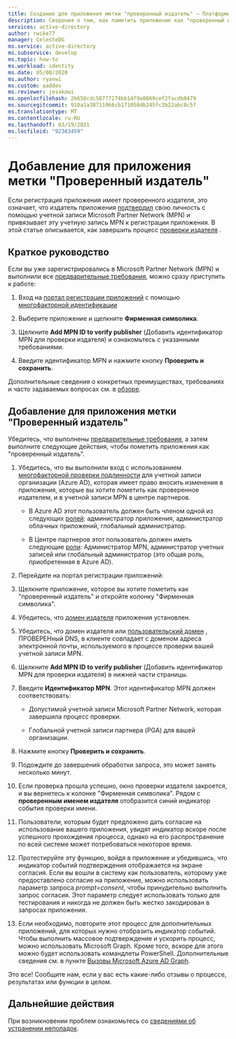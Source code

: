 ```yaml
---
title: Создание для приложения метки "проверенный издатель" — Платформа удостоверений Майкрософт | Azure
description: Сведения о том, как пометить приложение как "проверенный издатель". Если приложение помечено как "проверенный издатель", это означает, что издатель подтвердил удостоверение с помощью учетной записи Microsoft Partner Network, для которой выполнен процесс проверки и привязка учетной записи MPN к регистрации приложения.
services: active-directory
author: rwike77
manager: CelesteDG
ms.service: active-directory
ms.subservice: develop
ms.topic: how-to
ms.workload: identity
ms.date: 05/08/2020
ms.author: ryanwi
ms.custom: aaddev
ms.reviewer: jesakowi
ms.openlocfilehash: 2b658cdc58777274bb14f9e8069cef2facdb0479
ms.sourcegitcommit: 910a1a38711966cb171050db245fc3b22abc8c5f
ms.translationtype: MT
ms.contentlocale: ru-RU
ms.lasthandoff: 03/19/2021
ms.locfileid: "92363459"
---
```

# <a name="mark-your-app-as-publisher-verified"></a>Добавление для приложения метки "Проверенный издатель"

Если регистрация приложения имеет проверенного издателя, это означает, что издатель приложения [подтвердил](/partner-center/verification-responses) свою личность с помощью учетной записи Microsoft Partner Network (MPN) и привязывает эту учетную запись MPN к регистрации приложения. В этой статье описывается, как завершить процесс [проверки издателя](publisher-verification-overview.md) .

## <a name="quickstart"></a>Краткое руководство
Если вы уже зарегистрировались в Microsoft Partner Network (MPN) и выполнили все [предварительные требования](publisher-verification-overview.md#requirements), можно сразу приступить к работе: 

1. Вход на [портал регистрации приложений](https://aka.ms/PublisherVerificationPreview) с помощью [многофакторной идентификации](../fundamentals/concept-fundamentals-mfa-get-started.md)

1. Выберите приложение и щелкните **Фирменная символика**. 

1. Щелкните **Add MPN ID to verify publisher** (Добавить идентификатор MPN для проверки издателя) и ознакомьтесь с указанными требованиями.

1. Введите идентификатор MPN и нажмите кнопку **Проверить и сохранить**.

Дополнительные сведения о конкретных преимуществах, требованиях и часто задаваемых вопросах см. в [обзоре](publisher-verification-overview.md).


## <a name="mark-your-app-as-publisher-verified"></a>Добавление для приложения метки "Проверенный издатель"
Убедитесь, что выполнены [предварительные требования](publisher-verification-overview.md#requirements), а затем выполните следующие действия, чтобы пометить приложения как "проверенный издатель".  

1. Убедитесь, что вы выполнили вход с использованием [многофакторной проверки подлинности](../fundamentals/concept-fundamentals-mfa-get-started.md) для учетной записи организации (Azure AD), которая имеет право вносить изменения в приложения, которые вы хотите пометить как проверенное издателем, и в учетной записи MPN в центре партнеров.

    - В Azure AD этот пользователь должен быть членом одной из следующих [ролей](../roles/permissions-reference.md): администратор приложения, администратор облачных приложений, глобальный администратор. 

    - В Центре партнеров этот пользователь должен иметь следующие [роли](/partner-center/permissions-overview): Администратор MPN, администратор учетных записей или глобальный администратор (это общая роль, приобретенная в Azure AD). 

1. Перейдите на портал регистрации приложений:  

1. Щелкните приложение, которое вы хотите пометить как "проверенный издатель" и откройте колонку "Фирменная символика". 

1. Убедитесь, что [домен издателя](howto-configure-publisher-domain.md) приложения установлен. 

1. Убедитесь, что домен издателя или [пользовательский домен](../fundamentals/add-custom-domain.md) , ПРОВЕРЕНный DNS, в клиенте совпадает с доменом адреса электронной почты, используемого в процессе проверки вашей учетной записи MPN.

1. Щелкните **Add MPN ID to verify publisher** (Добавить идентификатор MPN для проверки издателя) в нижней части страницы. 

1. Введите **Идентификатор MPN**. Этот идентификатор MPN должен соответствовать: 

    - Допустимой учетной записи Microsoft Partner Network, которая завершила процесс проверки.  

    - Глобальной учетной записи партнера (PGA) для вашей организации. 

1. Нажмите кнопку **Проверить и сохранить**. 

1. Подождите до завершения обработки запроса, это может занять несколько минут. 

1. Если проверка прошла успешно, окно проверки издателя закроется, и вы вернетесь к колонке "Фирменная символика". Рядом с **проверенным именем издателя** отобразится синий индикатор события проверки имени. 

1. Пользователи, которым будет предложено дать согласие на использование вашего приложения, увидят индикатор вскоре после успешного прохождения процесса, однако на его распространение по всей системе может потребоваться некоторое время. 

1. Протестируйте эту функцию, войдя в приложение и убедившись, что индикатор событий подтверждения отображается на экране согласия. Если вы вошли в систему как пользователь, которому уже предоставлено согласие на приложение, можно использовать параметр запроса *prompt=consent*, чтобы принудительно выполнить запрос согласия. Этот параметр следует использовать только для тестирования и никогда не должен быть жестко закодирован в запросах приложения.

1. Если необходимо, повторите этот процесс для дополнительных приложений, для которых нужно отобразить индикатор событий. Чтобы выполнить массовое подтверждение и ускорить процесс, можно использовать Microsoft Graph. Кроме того, вскоре для этого можно будет использовать командлеты PowerShell. Дополнительные сведения см. в пункте [Вызовы Microsoft Azure AD Graph](troubleshoot-publisher-verification.md#making-microsoft-graph-api-calls). 

Это все! Сообщите нам, если у вас есть какие-либо отзывы о процессе, результатах или функции в целом. 

## <a name="next-steps"></a>Дальнейшие действия
При возникновении проблем ознакомьтесь со [сведениями об устранении неполадок](troubleshoot-publisher-verification.md).
